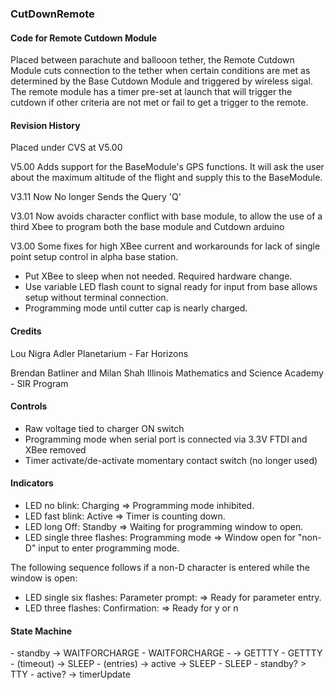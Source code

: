 <h3>CutDownRemote</h3>
<h4>Code for Remote Cutdown Module</h4>
Placed between parachute and ballooon tether, the Remote Cutdown Module cuts connection to the tether when certain conditions are met as determined by the Base Cutdown Module and triggered by wireless sigal. The remote module has a timer pre-set at launch that will trigger the cutdown if other criteria are not met or fail to get a trigger to the remote.

<h4>Revision History</h4>

Placed under CVS at V5.00

V5.00 Adds support for the BaseModule's GPS functions. It will ask
the user about the maximum altitude of the flight and supply this to
the BaseModule.

V3.11 Now No longer Sends the Query 'Q'

V3.01 Now avoids character conflict with base module, to allow the use of a third Xbee to program both the base module and Cutdown arduino

V3.00 Some fixes for high XBee current and workarounds for lack of single point setup control in alpha base station.
- Put XBee to sleep when not needed. Required hardware change.
- Use variable LED flash count to signal ready for input from base allows setup without terminal connection.
- Programming mode until cutter cap is nearly charged.

<h4>Credits</h4>

Lou Nigra
Adler Planetarium - Far Horizons

Brendan Batliner and Milan Shah
Illinois Mathematics and Science Academy - SIR Program

<h4>Controls</h4>

- Raw voltage tied to charger ON switch
- Programming mode when serial port is connected via 3.3V FTDI and XBee removed
- Timer activate/de-activate momentary contact switch (no longer used)

<h4>Indicators</h4>

- LED no blink: Charging => Programming mode inhibited.
- LED fast blink: Active => Timer is counting down.
- LED long Off: Standby => Waiting for programming window to open.
- LED single three flashes: Programming mode => Window open for "non-D"
                            input to enter programming mode.

The following sequence follows if a non-D character is entered while
the window is open:

- LED single six flashes: Parameter prompt: => Ready for parameter entry.
- LED three flashes: Confirmation: => Ready for y or n

<h4>State Machine</h4>
- standby -> WAITFORCHARGE
- WAITFORCHARGE
-   -> GETTTY
- GETTTY
-   (timeout) -> SLEEP
-   (entries) -> active -> SLEEP
- SLEEP
-   standby? > TTY
-   active?  -> timerUpdate
